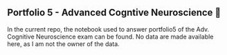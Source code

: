 ## Portfolio 5 - Advanced Cogntive Neuroscience 🧠
In the current repo, the notebook used to answer portfolio5 of the Adv. Cognitive Neuroscience exam can be found. 
No data are made available here, as I am not the owner of the data. 
